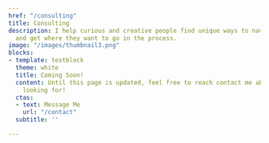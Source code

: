 ```yaml
---
href: "/consulting"
title: Consulting
description: I help curious and creative people find unique ways to navigate life
  and get where they want to go in the process.
image: "/images/thumbnail3.png"
blocks:
- template: textblock
  theme: white
  title: Coming Soon!
  content: Until this page is updated, feel free to reach contact me about what you're
    looking for!
  ctas:
  - text: Message Me
    url: "/contact"
  subtitle: ''

---
```

